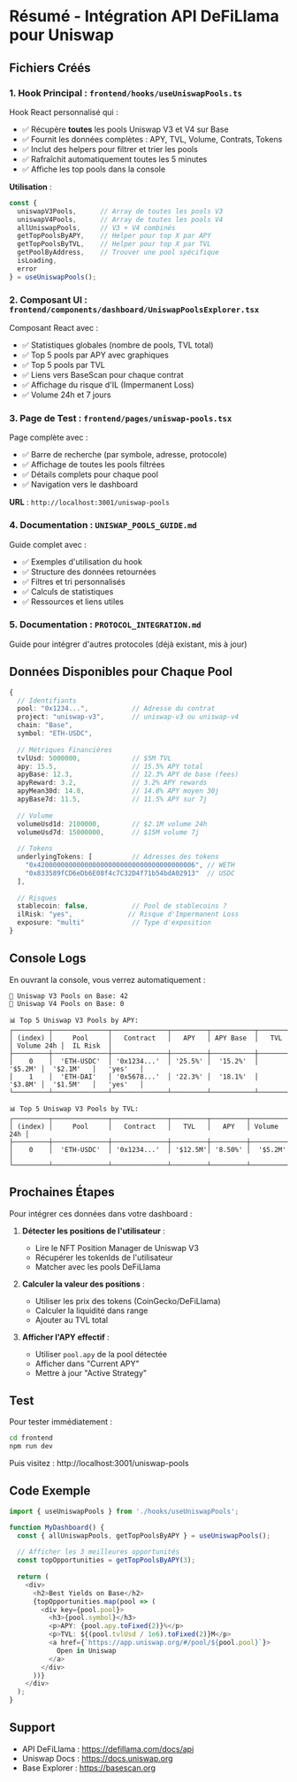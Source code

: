 # Résumé - Intégration API DeFiLlama pour Uniswap

## Fichiers Créés

### 1. Hook Principal : `frontend/hooks/useUniswapPools.ts`
Hook React personnalisé qui :
- ✅ Récupère **toutes** les pools Uniswap V3 et V4 sur Base
- ✅ Fournit les données complètes : APY, TVL, Volume, Contrats, Tokens
- ✅ Inclut des helpers pour filtrer et trier les pools
- ✅ Rafraîchit automatiquement toutes les 5 minutes
- ✅ Affiche les top pools dans la console

**Utilisation** :
```typescript
const { 
  uniswapV3Pools,      // Array de toutes les pools V3
  uniswapV4Pools,      // Array de toutes les pools V4
  allUniswapPools,     // V3 + V4 combinés
  getTopPoolsByAPY,    // Helper pour top X par APY
  getTopPoolsByTVL,    // Helper pour top X par TVL
  getPoolByAddress,    // Trouver une pool spécifique
  isLoading,
  error
} = useUniswapPools();
```

### 2. Composant UI : `frontend/components/dashboard/UniswapPoolsExplorer.tsx`
Composant React avec :
- ✅ Statistiques globales (nombre de pools, TVL total)
- ✅ Top 5 pools par APY avec graphiques
- ✅ Top 5 pools par TVL
- ✅ Liens vers BaseScan pour chaque contrat
- ✅ Affichage du risque d'IL (Impermanent Loss)
- ✅ Volume 24h et 7 jours

### 3. Page de Test : `frontend/pages/uniswap-pools.tsx`
Page complète avec :
- ✅ Barre de recherche (par symbole, adresse, protocole)
- ✅ Affichage de toutes les pools filtrées
- ✅ Détails complets pour chaque pool
- ✅ Navigation vers le dashboard

**URL** : `http://localhost:3001/uniswap-pools`

### 4. Documentation : `UNISWAP_POOLS_GUIDE.md`
Guide complet avec :
- ✅ Exemples d'utilisation du hook
- ✅ Structure des données retournées
- ✅ Filtres et tri personnalisés
- ✅ Calculs de statistiques
- ✅ Ressources et liens utiles

### 5. Documentation : `PROTOCOL_INTEGRATION.md`
Guide pour intégrer d'autres protocoles (déjà existant, mis à jour)

## Données Disponibles pour Chaque Pool

```typescript
{
  // Identifiants
  pool: "0x1234...",           // Adresse du contrat
  project: "uniswap-v3",       // uniswap-v3 ou uniswap-v4
  chain: "Base",
  symbol: "ETH-USDC",
  
  // Métriques Financières
  tvlUsd: 5000000,             // $5M TVL
  apy: 15.5,                   // 15.5% APY total
  apyBase: 12.3,               // 12.3% APY de base (fees)
  apyReward: 3.2,              // 3.2% APY rewards
  apyMean30d: 14.8,            // 14.8% APY moyen 30j
  apyBase7d: 11.5,             // 11.5% APY sur 7j
  
  // Volume
  volumeUsd1d: 2100000,        // $2.1M volume 24h
  volumeUsd7d: 15000000,       // $15M volume 7j
  
  // Tokens
  underlyingTokens: [          // Adresses des tokens
    "0x4200000000000000000000000000000000000006", // WETH
    "0x833589fCD6eDb6E08f4c7C32D4f71b54bdA02913"  // USDC
  ],
  
  // Risques
  stablecoin: false,           // Pool de stablecoins ?
  ilRisk: "yes",              // Risque d'Impermanent Loss
  exposure: "multi"            // Type d'exposition
}
```

## Console Logs

En ouvrant la console, vous verrez automatiquement :

```
🦄 Uniswap V3 Pools on Base: 42
🦄 Uniswap V4 Pools on Base: 0

📊 Top 5 Uniswap V3 Pools by APY:
┌─────────┬──────────────┬──────────────┬─────────┬───────────┬─────────┬────────────┬───────────┐
│ (index) │     Pool     │   Contract   │   APY   │ APY Base  │   TVL   │ Volume 24h │  IL Risk  │
├─────────┼──────────────┼──────────────┼─────────┼───────────┼─────────┼────────────┼───────────┤
│    0    │  'ETH-USDC'  │ '0x1234...'  │ '25.5%' │  '15.2%'  │ '$5.2M' │  '$2.1M'   │   'yes'   │
│    1    │  'ETH-DAI'   │ '0x5678...'  │ '22.3%' │  '18.1%'  │ '$3.8M' │  '$1.5M'   │   'yes'   │
└─────────┴──────────────┴──────────────┴─────────┴───────────┴─────────┴────────────┴───────────┘

📊 Top 5 Uniswap V3 Pools by TVL:
┌─────────┬──────────────┬──────────────┬─────────┬─────────┬────────────┐
│ (index) │     Pool     │   Contract   │   TVL   │   APY   │ Volume 24h │
├─────────┼──────────────┼──────────────┼─────────┼─────────┼────────────┤
│    0    │  'ETH-USDC'  │ '0x1234...'  │ '$12.5M'│ '8.50%' │  '$5.2M'   │
└─────────┴──────────────┴──────────────┴─────────┴─────────┴────────────┘
```

## Prochaines Étapes

Pour intégrer ces données dans votre dashboard :

1. **Détecter les positions de l'utilisateur** :
   - Lire le NFT Position Manager de Uniswap V3
   - Récupérer les tokenIds de l'utilisateur
   - Matcher avec les pools DeFiLlama

2. **Calculer la valeur des positions** :
   - Utiliser les prix des tokens (CoinGecko/DeFiLlama)
   - Calculer la liquidité dans range
   - Ajouter au TVL total

3. **Afficher l'APY effectif** :
   - Utiliser `pool.apy` de la pool détectée
   - Afficher dans "Current APY"
   - Mettre à jour "Active Strategy"

## Test

Pour tester immédiatement :
```bash
cd frontend
npm run dev
```

Puis visitez : http://localhost:3001/uniswap-pools

## Code Exemple

```typescript
import { useUniswapPools } from './hooks/useUniswapPools';

function MyDashboard() {
  const { allUniswapPools, getTopPoolsByAPY } = useUniswapPools();
  
  // Afficher les 3 meilleures opportunités
  const topOpportunities = getTopPoolsByAPY(3);
  
  return (
    <div>
      <h2>Best Yields on Base</h2>
      {topOpportunities.map(pool => (
        <div key={pool.pool}>
          <h3>{pool.symbol}</h3>
          <p>APY: {pool.apy.toFixed(2)}%</p>
          <p>TVL: ${(pool.tvlUsd / 1e6).toFixed(2)}M</p>
          <a href={`https://app.uniswap.org/#/pool/${pool.pool}`}>
            Open in Uniswap
          </a>
        </div>
      ))}
    </div>
  );
}
```

## Support

- API DeFiLlama : https://defillama.com/docs/api
- Uniswap Docs : https://docs.uniswap.org
- Base Explorer : https://basescan.org
